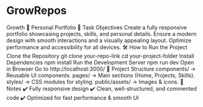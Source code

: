 # GrowRepos
Growth
🚀 Personal Portfolio
📌 Task Objectives
Create a fully responsive portfolio showcasing projects, skills, and personal details.
Ensure a modern design with smooth interactions and a visually appealing layout.
Optimize performance and accessibility for all devices.
🛠️ How to Run the Project
Clone the Repository
git clone your-repo-link
cd your-project-folder
Install Dependencies
npm install
Run the Development Server
npm run dev
Open in Browser
Go to http://localhost:3000/
📂 Project Structure
components/ → Reusable UI components.
pages/ → Main sections (Home, Projects, Skills).
styles/ → CSS modules for styling.
public/assets/ → Images & icons.
🔹 Notes
✔️ Fully responsive design
✔️ Clean, well-structured, and commented code
✔️ Optimized for fast performance & smooth UI
